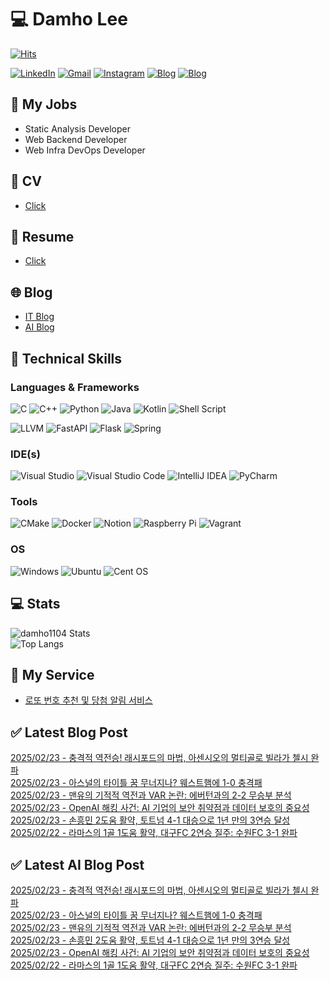 
# 💻 Damho Lee

[![Hits](https://hits.seeyoufarm.com/api/count/incr/badge.svg?url=https%3A%2F%2Fgithub.com%2Fdamho1104&count_bg=%233D9CC8&title_bg=%23555555&icon=&icon_color=%23E7E7E7&title=hits&edge_flat=false)](https://hits.seeyoufarm.com)  

[![LinkedIn](https://img.shields.io/badge/Linkedin-%230077B5.svg?style=flat&logo=linkedin&logoColor=white)](https://www.linkedin.com/in/damho1104/)
[![Gmail](https://img.shields.io/badge/Gmail-D14836?style=flat&logo=gmail&logoColor=white)](mailto:damho1104@gmail.com)
[![Instagram](https://img.shields.io/badge/Instargram-%23E4405F.svg?style=flat&logo=Instagram&logoColor=white)](https://www.instagram.com/damho1104/)
[![Blog](https://img.shields.io/badge/Blog-%23000000.svg?style=flat&logo=Tistory&logoColor=white)](https://dmomo.co.kr/)
[![Blog](https://img.shields.io/badge/Blog-%23000000.svg?style=flat&logo=WordPress&logoColor=white)](https://blog.ai.dmomo.co.kr/)

## 📃 My Jobs
- Static Analysis Developer
- Web Backend Developer
- Web Infra DevOps Developer

## 📰 CV
- [Click](https://resume.dmomo.net/damho.lee/resume)  

## 📘 Resume
- [Click](https://damho1104.notion.site/8af3191b9815406d95708d9a0cea5a9e)  

## 🌐 Blog
- [IT Blog](https://dmomo.co.kr/)
- [AI Blog](https://blog.ai.dmomo.co.kr/)

## 💪 Technical Skills
### Languages & Frameworks
![C](https://img.shields.io/badge/c-%2300599C.svg?style=flat&logo=c&logoColor=white)
![C++](https://img.shields.io/badge/c++-%2300599C.svg?style=flat&logo=c%2B%2B&logoColor=white)
![Python](https://img.shields.io/badge/Python-3776AB.svg?&style=flat&logo=Python&logoColor=white)
![Java](https://img.shields.io/badge/java-%23ED8B00.svg?style=flat&logo=openjdk&logoColor=white)
![Kotlin](https://img.shields.io/badge/Kotlin-%237F52FF.svg?style=flat&logo=Kotlin&logoColor=white)
![Shell Script](https://img.shields.io/badge/Shell_script-%23121011.svg?style=flat&logo=gnu-bash&logoColor=white)  
  
![LLVM](https://img.shields.io/badge/LLVM/Clang-000B1D.svg?&style=flat&logo=LLVM&logoColor=white)
![FastAPI](https://img.shields.io/badge/FastAPI-005571?style=flat&logo=fastapi)
![Flask](https://img.shields.io/badge/Flask-%23000.svg?style=flat&logo=flask&logoColor=white)
![Spring](https://img.shields.io/badge/Springboot-%236DB33F.svg?style=flat&logo=spring&logoColor=white)
  
  
### IDE(s)
![Visual Studio](https://img.shields.io/badge/Visual%20Studio-5C2D91.svg?style=flat&logo=visual-studio&logoColor=white) 
![Visual Studio Code](https://img.shields.io/badge/Visual%20Studio%20Code-0078d7.svg?style=flat&logo=visual-studio-code&logoColor=white)
![IntelliJ IDEA](https://img.shields.io/badge/IntelliJIDEA-000000.svg?style=flat&logo=intellij-idea&logoColor=white) 
![PyCharm](https://img.shields.io/badge/PyCharm-143?style=flat&logo=pycharm&logoColor=black&color=black&labelColor=green) 


### Tools
![CMake](https://img.shields.io/badge/CMake-%23008FBA.svg?style=flat&logo=cmake&logoColor=white)
![Docker](https://img.shields.io/badge/docker-%230db7ed.svg?style=flat&logo=docker&logoColor=white)
![Notion](https://img.shields.io/badge/Notion-%23000000.svg?style=flat&logo=notion&logoColor=white)
![Raspberry Pi](https://img.shields.io/badge/-RaspberryPi-C51A4A?style=flat&logo=Raspberry-Pi)
![Vagrant](https://img.shields.io/badge/Vagrant-%231563FF.svg?style=flat&logo=vagrant&logoColor=white)


### OS
![Windows](https://img.shields.io/badge/Windows-0078D6?style=flat&logo=windows&logoColor=white)
![Ubuntu](https://img.shields.io/badge/Ubuntu-E95420?style=flat&logo=ubuntu&logoColor=white)
![Cent OS](https://img.shields.io/badge/Cent%20OS-002260?style=flat&logo=centos&logoColor=F0F0F0)


## :computer: Stats
![damho1104 Stats](https://github-readme-stats.vercel.app/api?username=damho1104&hide=issues&show_icons=true&theme=dark)  
![Top Langs](https://github-readme-stats.vercel.app/api/top-langs/?username=damho1104&layout=compact&theme=dark)


## 📣 My Service
- [로또 번호 추천 및 당첨 알림 서비스](https://lotto.dmomo.co.kr/)  


## ✅ Latest Blog Post

[2025/02/23 - 충격적 역전승! 래시포드의 마법, 아센시오의 멀티골로 빌라가 첼시 완파](https://dmomo.co.kr/136) <br/>
[2025/02/23 - 아스널의 타이틀 꿈 무너지나? 웨스트햄에 1-0 충격패](https://dmomo.co.kr/135) <br/>
[2025/02/23 - 맨유의 기적적 역전과 VAR 논란: 에버턴과의 2-2 무승부 분석](https://dmomo.co.kr/134) <br/>
[2025/02/23 - OpenAI 해킹 사건: AI 기업의 보안 취약점과 데이터 보호의 중요성](https://dmomo.co.kr/133) <br/>
[2025/02/23 - 손흥민 2도움 활약, 토트넘 4-1 대승으로 1년 만의 3연승 달성](https://dmomo.co.kr/132) <br/>
[2025/02/22 - 라마스의 1골 1도움 활약, 대구FC 2연승 질주: 수원FC 3-1 완파](https://dmomo.co.kr/131) <br/>

## ✅ Latest AI Blog Post
[2025/02/23 - 충격적 역전승! 래시포드의 마법, 아센시오의 멀티골로 빌라가 첼시 완파](https://blog.ai.dmomo.co.kr/trend/1053) <br/>
[2025/02/23 - 아스널의 타이틀 꿈 무너지나? 웨스트햄에 1-0 충격패](https://blog.ai.dmomo.co.kr/trend/1050) <br/>
[2025/02/23 - 맨유의 기적적 역전과 VAR 논란: 에버턴과의 2-2 무승부 분석](https://blog.ai.dmomo.co.kr/trend/1047) <br/>
[2025/02/23 - 손흥민 2도움 활약, 토트넘 4-1 대승으로 1년 만의 3연승 달성](https://blog.ai.dmomo.co.kr/trend/1044) <br/>
[2025/02/23 - OpenAI 해킹 사건: AI 기업의 보안 취약점과 데이터 보호의 중요성](https://blog.ai.dmomo.co.kr/ai/1041) <br/>
[2025/02/22 - 라마스의 1골 1도움 활약, 대구FC 2연승 질주: 수원FC 3-1 완파](https://blog.ai.dmomo.co.kr/trend/1038) <br/>
